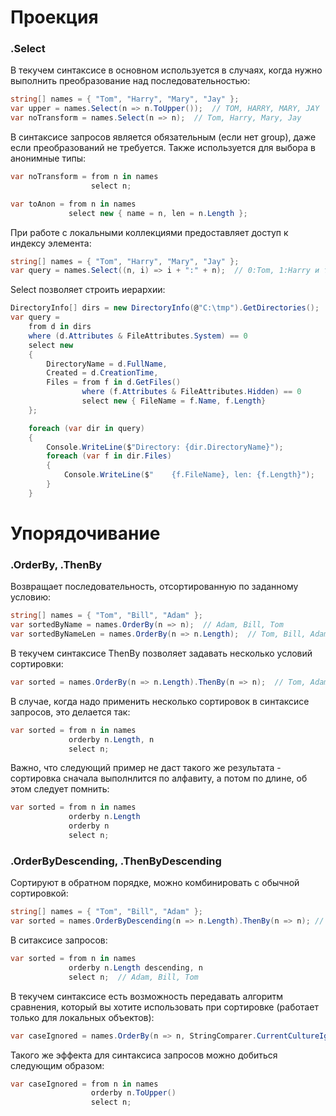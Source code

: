 # Проекция

### .Select

В текучем синтаксисе в основном используется в случаях, когда нужно выполнить преобразование над последовательностью:

```c#
string[] names = { "Tom", "Harry", "Mary", "Jay" };
var upper = names.Select(n => n.ToUpper());  // TOM, HARRY, MARY, JAY
var noTransform = names.Select(n => n);  // Tom, Harry, Mary, Jay
```

В синтаксисе запросов является обязательным (если нет group), даже если преобразований не требуется. Также используется для выбора в анонимные типы:

```c#
var noTransform = from n in names 
                  select n;

var toAnon = from n in names
             select new { name = n, len = n.Length };
```

При работе с локальными коллекциями предоставляет доступ к индексу элемента:

```c#
string[] names = { "Tom", "Harry", "Mary", "Jay" };
var query = names.Select((n, i) => i + ":" + n);  // 0:Tom, 1:Harry и т.д.
```

Select позволяет строить иерархии:

```c#
DirectoryInfo[] dirs = new DirectoryInfo(@"C:\tmp").GetDirectories();
var query =
    from d in dirs
    where (d.Attributes & FileAttributes.System) == 0
    select new
    {
        DirectoryName = d.FullName,
        Created = d.CreationTime,
        Files = from f in d.GetFiles()
                where (f.Attributes & FileAttributes.Hidden) == 0
                select new { FileName = f.Name, f.Length}
    };

    foreach (var dir in query)
    {
        Console.WriteLine($"Directory: {dir.DirectoryName}");
        foreach (var f in dir.Files)
        {
            Console.WriteLine($"    {f.FileName}, len: {f.Length}");
        }
    }
```

# Упорядочивание

### .OrderBy, .ThenBy

Возвращает последовательность, отсортированную по заданному условию:

```c#
string[] names = { "Tom", "Bill", "Adam" };
var sortedByName = names.OrderBy(n => n);  // Adam, Bill, Tom
var sortedByNameLen = names.OrderBy(n => n.Length);  // Tom, Bill, Adam
```

В текучем синтаксисе ThenBy позволяет задавать несколько условий сортировки:

```c#
var sorted = names.OrderBy(n => n.Length).ThenBy(n => n);  // Tom, Adam, Bill
```

В случае, когда надо применить несколько сортировок в синтаксисе запросов, это делается так:

```c#
var sorted = from n in names
             orderby n.Length, n
             select n;
```

Важно, что следующий пример не даст такого же результата - сортировка сначала выполнлится по алфавиту, а потом по длине, об этом следует помнить:

```c#
var sorted = from n in names
             orderby n.Length
             orderby n
             select n;
```

### .OrderByDescending, .ThenByDescending

Сортируют в обратном порядке, можно комбинировать с обычной сортировкой:

```c#
string[] names = { "Tom", "Bill", "Adam" };
var sorted = names.OrderByDescending(n => n.Length).ThenBy(n => n); // Adam, Bill, Tom
```

В ситаксисе запросов:

```c#
var sorted = from n in names
             orderby n.Length descending, n
             select n;  // Adam, Bill, Tom
```

В текучем синтаксисе есть возможность передавать алгоритм сравнения, который вы хотите использовать при сортировке (работает только для локальных объектов):

```c#
var caseIgnored = names.OrderBy(n => n, StringComparer.CurrentCultureIgnoreCase);
```

Такого же эффекта для синтаксиса запросов можно добиться следующим образом:

```c#
var caseIgnored = from n in names
                  orderby n.ToUpper()
                  select n;
```
